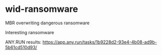 # wid-ransomware
MBR overwriting dangerous ransomware

Interesting ransomware

ANY.RUN results: https://app.any.run/tasks/1b9228d2-93e4-4b08-ad9b-5b61cd510d93/

